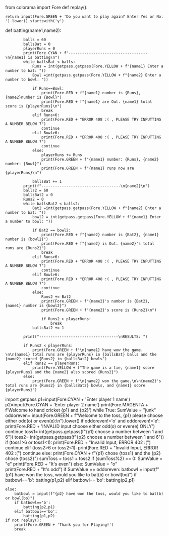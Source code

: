 from colorama import Fore
def replay():
    
    return input(Fore.GREEN + 'Do you want to play again? Enter Yes or No: ').lower().startswith('y')

def batting(name1,name2):

            balls = 60
            ballsBat = 0
            playerRuns = 0
            print(Fore.CYAN + f"-----------------------------------\n{name1} is batting\n")
            while ballsBat < balls:
                Runs = int(getpass.getpass(Fore.YELLOW + f"{name1} Enter a number to bat: "))
                Bowl =int(getpass.getpass(Fore.YELLOW + f"{name2} Enter a number to bowl: ")) 
                
                if Runs==Bowl:
                    print(Fore.RED + f"{name1} number is {Runs}, {name2}number is {Bowl}")
                    print(Fore.RED + f"{name1} are Out. {name1} total score is {playerRuns}\n")
                    break
                elif Runs>6:
                    print(Fore.RED + "ERROR 408 :( , PLEASE TRY INPUTTING A NUMBER BELOW 7")
                    continue
                elif Bowl>6:
                    print(Fore.RED + "ERROR 408 :( , PLEASE TRY INPUTTING A NUMBER BELOW 7")
                    continue
                else:
                    playerRuns += Runs
                    print(Fore.GREEN + f"{name1} number: {Runs}, {name2} number: {Bowl}")
                    print(Fore.GREEN + f"{name1} runs now are {playerRuns}\n")
                
                ballsBat += 1
            print(f"-----------------------------------\n{name2}\n")
            balls2 = 60
            ballsBat2 = 0
            Runs2 = 0
            while ballsBat2 < balls2:
                Bat2 =int(getpass.getpass(Fore.YELLOW + f"{name2} Enter a number to bat: ")) 
                bowl2 = int(getpass.getpass(Fore.YELLOW + f"{name1} Enter a number to bowl: "))
                
                if Bat2 == bowl2:
                    print(Fore.RED + f"{name2} number is {Bat2}, {name1} number is {bowl2}")
                    print(Fore.RED + f"{name2} is Out. {name2}'s total runs are {Runs2}")
                    break
                elif Runs>6:
                    print(Fore.RED + "ERROR 408 :( , PLEASE TRY INPUTTING A NUMBER BELOW 7")
                    continue
                elif Bowl>6:
                    print(Fore.RED + "ERROR 408 :( , PLEASE TRY INPUTTING A NUMBER BELOW 7")
                    continue
                else:
                    Runs2 += Bat2
                    print(Fore.GREEN + f"{name2}'s number is {Bat2}, {name1} number is {bowl2}")
                    print(Fore.GREEN + f"{name2}'s score is {Runs2}\n")
                    
                    if Runs2 > playerRuns:
                        break
                ballsBat2 += 1
                
            print("-----------------------------------\nRESULTS: ")
                
            if Runs2 < playerRuns:
                print(Fore.GREEN + f"\n{name1} have wow the game. \n\n{name1} total runs are {playerRuns} in {ballsBat} balls and the {name2} scored {Runs2} in {ballsBat2} bowls")
            elif Runs2 == playerRuns:
                print(Fore.YELLOW + f"The game is a tie, {name1} score {playerRuns} and the {name2} also scored {Runs2}")
            else:
                print(Fore.GREEN + f"\n{name2} won the game.\n\n{name2}'s total runs are {Runs2} in {ballsBat2} bowls, and {name1} score {playerRuns}")

import getpass 
p1=input(Fore.CYAN + 'Enter player 1 name')
p2=input(Fore.CYAN + 'Enter player 2 name')
print(Fore.MAGENTA + f'Welcome to hand cricket {p1} and {p2}')
while True:
    SumValue = "junk"
    oddoreven= input(Fore.GREEN + f"Welcome to the toss, {p1} please choose either odd(o) or even(e):\n").lower()
    if oddoreven!='o' and oddoreven!='e':
        print(Fore.RED + 'INVALID input choose either odd(o) or even(e) ONLY')
        continue
    toss1= int(getpass.getpass(f"{p1} choose a number between 1 and 6"))
    toss2= int(getpass.getpass(f"{p2} choose a number between 1 and 6"))
    if (toss1>6 or toss1<1):
        print(Fore.RED + "Invalid Input, ERROR 402 :(")
        continue
    elif (toss2>6 or toss2<1):
        print(Fore.RED + "Invalid Input, ERROR 402 :(")
        continue
    else:
        print(Fore.CYAN + f"{p1} chose {toss1} and the {p2} chose {toss2}")
        sumToss = toss1 + toss2
        if (sumToss%2) == 0:
                SumValue = "e"
                print(Fore.RED + "It's even")
        else:
                SumValue = "o"   
                print(Fore.RED + "It's odd")
    if SumValue == oddoreven:
        batbowl = input(f"{p1} have won the toss, would you like to bat(b) or bowl(bo)")
        if batbowl=='b':
            batting(p1,p2)
        elif batbowl=='bo': 
            batting(p2,p1)
    
    else:
        batbowl = input(f"{p2} have won the toss, would you like to bat(b) or bowl(bo)")
        if batbowl=='b':
            batting(p2,p1)
        elif batbowl=='bo':
            batting(p1,p2)
    if not replay():
        print(Fore.GREEN + 'Thank you for Playing!')
        break

